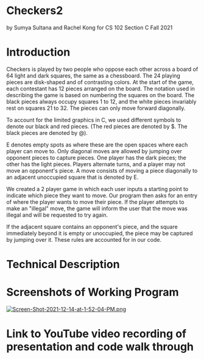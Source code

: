 # Checkers2
by Sumya Sultana and Rachel Kong for CS 102 Section C Fall 2021
# Introduction

Checkers is played by two people who oppose each other across a board of 64 light and dark squares, the same as a chessboard. The 24 playing pieces are disk-shaped and of contrasting colors. At the start of the game, each contestant has 12 pieces arranged on the board. The notation used in describing the game is based on numbering the squares on the board. The black pieces always occupy squares 1 to 12, and the white pieces invariably rest on squares 21 to 32. The pieces can only move forward diagonally.

To account for the limited graphics in C, we used different symbols to denote our black and red pieces. (The red pieces are denoted by $. The black pieces are denoted by @).

E denotes empty spots as where these are the open spaces where each player can move to.
Only diagonal moves are allowed by jumping over opponent pieces to capture pieces. One player has the dark pieces; the other has the light pieces. Players alternate turns, and a player may not move an opponent's piece. A move consists of moving a piece diagonally to an adjacent unoccupied square that is denoted by E. 

We created a 2 player game in which each user inputs a starting point to indicate which piece they want to move. Our program then asks for an entry of where the player wants to move their piece. If the player attempts to make an "illegal" move, the game will inform the user that the move was illegal and will be requested to try again. 

If the adjacent square contains an opponent's piece, and the square immediately beyond it is empty or unoccupied, the piece may be captured by jumping over it. These rules are accounted for in our code. 

# Technical Description

# Screenshots of Working Program
[![Screen-Shot-2021-12-14-at-1-52-04-PM.png](https://i.postimg.cc/cHhbypVT/Screen-Shot-2021-12-14-at-1-52-04-PM.png)](https://postimg.cc/njskqPVQ)

# Link to YouTube video recording of presentation and code walk through
